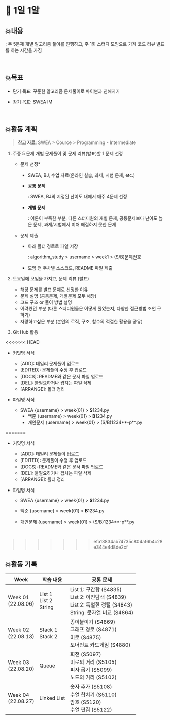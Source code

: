 # 📍 1일 1알

## 💥내용

: 주 5문제 개별 알고리즘 풀이를 진행하고, 주 1회 스터디 모임으르 가져 코드 리뷰 발표를 하는 시간을 가짐

<br>

## 💥목표

- 단기 목표: 꾸준한 알고리즘 문제풀이로 파이썬과 친해지기

- 장기 목표: SWEA IM

  <br>

## 💥활동 계획

> **참고 자료**: SWEA > Cource > Programming - Intermediate

1. 주중 5 문제 개별 문제풀이 및 문제 리뷰(발표)할 1 문제 선정

   - 문제 선정*
     
     - SWEA, BJ, 수업 자료(온라인 실습, 과제, 시험 문제, etc.)
     
     - **공통 문제**
       
       : SWEA, BJ의 지정된 난이도 내에서 매주 4문제 선정
     
     - **개별 문제**
       
       : 이론이 부족한 부분, 다른 스터디원의 개별 문제, 공통문제보다 난이도 높은 문제, 과제/시험에서 미처 해결하지 못한 문제

   - 문제 제출
     
     - 아래 폴더 경로로 파일 저장
       
       : algorithm_study > username > week1 > (S/B)문제번호
     
     - 모임 전 주차별 소스코드, README 파일 제출

2. 토요일에 모임을 가지고, 문제 리뷰 (발표)

   - 해당 문제를 발표 문제로 선정한 이유
   - 문제 설명 (공통문제, 개별문제 모두 해당)
   - 코드 구조 or 풀이 방법 설명
   - 어려웠던 부분 (다른 스터디원들은 어떻게 풀었는지, 다양한 접근방법 조언 구하기)
   - 자랑하고싶은 부분 (본인의 로직, 구조, 함수의 적절한 활용을 공유)

3. Git Hub 활용

<<<<<<< HEAD
   - 커밋명 서식
     - [ADD]: 데일리 문제풀이 업로드
     - [EDITED]: 문제풀이 수정 후 업로드
     - [DOCS]: README와 같은 문서 파일 업로드
     - [DEL]: 불필요하거나 겹치는 파일 삭제
     - [ARRANGE]: 폴더 정리


   - 파일명 서식
     - SWEA
       {username} > week{01} > **S**1234.py
       - 백준
         {username} > week{01} > **B**1234.py
       - 개인문제
         {username} > week{01} > (S/B)1234**-p**.py
         <br>


=======
  - 커밋명 서식
    - [ADD]: 데일리 문제풀이 업로드
    - [EDITED]: 문제풀이 수정 후 업로드
    - [DOCS]: README와 같은 문서 파일 업로드
    - [DEL]: 불필요하거나 겹치는 파일 삭제
    - [ARRANGE]: 폴더 정리

  - 파일명 서식

    - SWEA
      {username} > week{01} > **S**1234.py

    - 백준
      {username} > week{01} > **B**1234.py

    - 개인문제
      {username} > week{01} > (S/B)1234**-p**.py

    <br>
>>>>>>> efa13834ab74735c804af6b4c28e344e4d8de2cf

## 💥활동 기록

| **Week**               | **학습 내용**                | **공통 문제**                                                |
| ---------------------- | -------------------------- | ------------------------------------------------------------ |
|Week 01 <br>(22.08.06)| List 1<br>List 2<br>String | List 1: 구간합 (S4835)<br>List 2: 이진탐색 (S4839)<br>List 2: 특별한 정렬 (S4843)<br>String: 문자열 비교 (S4864) |
| Week 02 <br>(22.08.13) | Stack 1<br>Stack 2 | 종이붙이기 (S4869)<br>그래프 경로 (S4871)<br>미로 (S4875)<br>토너먼트 카드게임 (S4880) |
| Week 03<br>(22.08.20)  | Queue | 회전 (S5097)<br/>미로의 거리 (S5105)<br/>피자 굽기 (S5099)<br/>노드의 거리 (S5102) |
| Week 04 <br>(22.08.27) | Linked List | 숫자 추가 (S5108)<br/>수열 합치기 (S5110)<br/>암호 (S5120)<br/>수열 편집 (S5122) |
